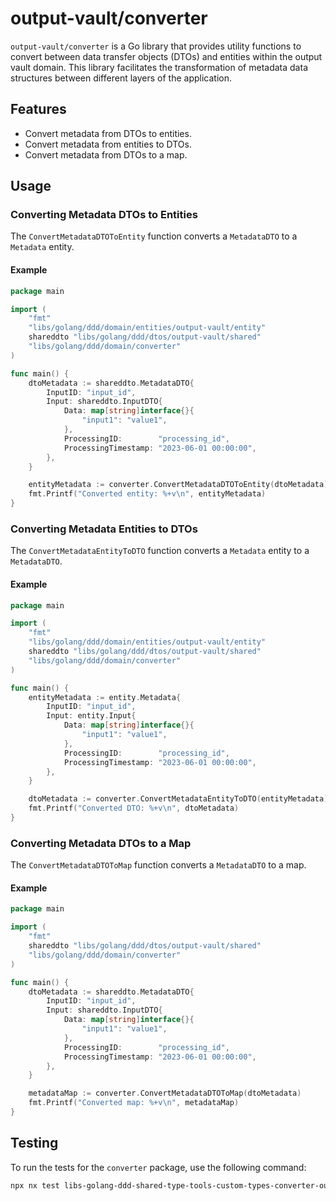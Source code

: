# output-vault/converter

`output-vault/converter` is a Go library that provides utility functions to convert between data transfer objects (DTOs) and entities within the output vault domain. This library facilitates the transformation of metadata data structures between different layers of the application.

## Features

- Convert metadata from DTOs to entities.
- Convert metadata from entities to DTOs.
- Convert metadata from DTOs to a map.

## Usage

### Converting Metadata DTOs to Entities

The `ConvertMetadataDTOToEntity` function converts a `MetadataDTO` to a `Metadata` entity.

#### Example

```go
package main

import (
    "fmt"
    "libs/golang/ddd/domain/entities/output-vault/entity"
    shareddto "libs/golang/ddd/dtos/output-vault/shared"
    "libs/golang/ddd/domain/converter"
)

func main() {
    dtoMetadata := shareddto.MetadataDTO{
        InputID: "input_id",
        Input: shareddto.InputDTO{
            Data: map[string]interface{}{
                "input1": "value1",
            },
            ProcessingID:        "processing_id",
            ProcessingTimestamp: "2023-06-01 00:00:00",
        },
    }

    entityMetadata := converter.ConvertMetadataDTOToEntity(dtoMetadata)
    fmt.Printf("Converted entity: %+v\n", entityMetadata)
}
```

### Converting Metadata Entities to DTOs

The `ConvertMetadataEntityToDTO` function converts a `Metadata` entity to a `MetadataDTO`.

#### Example

```go
package main

import (
    "fmt"
    "libs/golang/ddd/domain/entities/output-vault/entity"
    shareddto "libs/golang/ddd/dtos/output-vault/shared"
    "libs/golang/ddd/domain/converter"
)

func main() {
    entityMetadata := entity.Metadata{
        InputID: "input_id",
        Input: entity.Input{
            Data: map[string]interface{}{
                "input1": "value1",
            },
            ProcessingID:        "processing_id",
            ProcessingTimestamp: "2023-06-01 00:00:00",
        },
    }

    dtoMetadata := converter.ConvertMetadataEntityToDTO(entityMetadata)
    fmt.Printf("Converted DTO: %+v\n", dtoMetadata)
}
```

### Converting Metadata DTOs to a Map

The `ConvertMetadataDTOToMap` function converts a `MetadataDTO` to a map.

#### Example

```go
package main

import (
    "fmt"
    shareddto "libs/golang/ddd/dtos/output-vault/shared"
    "libs/golang/ddd/domain/converter"
)

func main() {
    dtoMetadata := shareddto.MetadataDTO{
        InputID: "input_id",
        Input: shareddto.InputDTO{
            Data: map[string]interface{}{
                "input1": "value1",
            },
            ProcessingID:        "processing_id",
            ProcessingTimestamp: "2023-06-01 00:00:00",
        },
    }

    metadataMap := converter.ConvertMetadataDTOToMap(dtoMetadata)
    fmt.Printf("Converted map: %+v\n", metadataMap)
}
```

## Testing

To run the tests for the `converter` package, use the following command:

```sh
npx nx test libs-golang-ddd-shared-type-tools-custom-types-converter-output-vault
```
